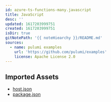 ```yaml
---
id: azure-ts-functions-many.javascript
title: JavaScript
desc: ''
updated: 1617203999751
created: 1617203999751
isDir: true
gitNotePath: '{{ noteHiearchy }}/README.md'
sources:
  - name: pulumi examples
    url: 'https://github.com/pulumi/examples'
    license: Apache License 2.0
---
```

## Imported Assets

- [host.json](/assets/host.json)
- [package.json](/assets/package.json)


